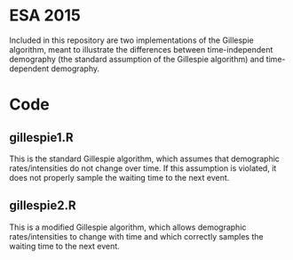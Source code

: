 # ESA 2015

Included in this repository are two implementations of the Gillespie algorithm, meant to illustrate the differences between time-independent demography (the standard assumption of the Gillespie algorithm) and time-dependent demography.

# Code

## gillespie1.R

This is the standard Gillespie algorithm, which assumes that demographic rates/intensities do not change over time. If this assumption is violated, it does not properly sample the waiting time to the next event.

## gillespie2.R

This is a modified Gillespie algorithm, which allows demographic rates/intensities to change with time and which correctly samples the waiting time to the next event.
